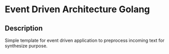 # Event Driven Architecture Golang
## Description
Simple template for event driven application to preprocess incoming text for synthesize purpose.
